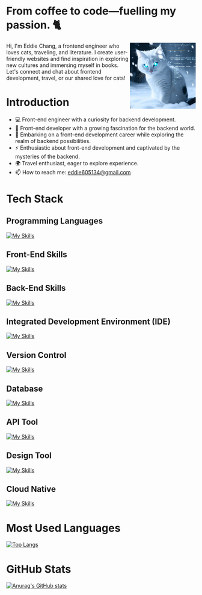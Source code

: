 # From coffee to code—fuelling my passion. 🐈

<img src="./public/codingcat.jpg" alt="Introduction Trailer" width="175" height="175" align="right">

Hi, I'm Eddie Chang, a frontend engineer who loves cats, traveling, and literature. I create user-friendly websites and find inspiration in exploring new cultures and immersing myself in books. Let's connect and chat about frontend development, travel, or our shared love for cats!
# Introduction

- 💻 Front-end engineer with a curiosity for backend development.
- 🚀 Front-end developer with a growing fascination for the backend world.
- 🌟 Embarking on a front-end development career while exploring the realm of backend possibilities.
- ⚡️ Enthusiastic about front-end development and captivated by the mysteries of the backend.
- 🌍 Travel enthusiast, eager to explore experience.
- 📫 How to reach me: eddie605134@gmail.com

# Tech Stack
## Programming Languages
[![My Skills](https://skillicons.dev/icons?i=nodejs,js,ts,&theme=light)](https://skillicons.dev)

## Front-End Skills
[![My Skills](https://skillicons.dev/icons?i=sass,bootstrap,tailwind,vue,nuxt,react,redux,vite,webpack&theme=light)](https://skillicons.dev)


## Back-End Skills
[![My Skills](https://skillicons.dev/icons?i=express,nest&theme=light)](https://skillicons.dev)

## Integrated Development Environment (IDE)
[![My Skills](https://skillicons.dev/icons?i=vscode&theme=light)](https://skillicons.dev)

## Version Control
[![My Skills](https://skillicons.dev/icons?i=git,github,gitlab&theme=light)](https://skillicons.dev)

## Database
[![My Skills](https://skillicons.dev/icons?i=mysql,mongodb&theme=light)](https://skillicons.dev)

## API Tool
[![My Skills](https://skillicons.dev/icons?i=postman&theme=light)](https://skillicons.dev)

## Design Tool
[![My Skills](https://skillicons.dev/icons?i=figma,ps,ai&theme=light)](https://skillicons.dev)

## Cloud Native
[![My Skills](https://skillicons.dev/icons?i=docker,nginx&theme=light)](https://skillicons.dev)

# Most Used Languages
[![Top Langs](https://github-readme-stats.vercel.app/api/top-langs/?username=eddie605134&langs_count=5&hide=ejs,handlebars)](https://github.com/anuraghazra/github-readme-stats)


# GitHub Stats
[![Anurag's GitHub stats](https://github-readme-stats.vercel.app/api?username=eddie605134&count_private=true&show_icons=true&theme=transparent)](https://github.com/anuraghazra/github-readme-stats)


<!--
**Hans-Tsai/Hans-Tsai** is a ✨ _special_ ✨ repository because its `README.md` (this file) appears on your GitHub profile.

Here are some ideas to get you started:

- 🔭 I’m currently study at NCCU MIS.
- 🌱 I’m currently learning Node.js & Java & Docker.
- 👯 I’m looking to collaborate on javascript
- 🤔 I’m looking for help with Node.js
- 💬 Ask me about 
- 📫 How to reach me: lgs840522@gmail.com
- 😄 Pronouns: ...
- ⚡ Fun fact: ...
-->

<!-- 
參考文章:
- [如何建立獨一無二的 GitHub Profile！與三個很酷的設計及應用](https://medium.com/starbugs/%E5%A6%82%E4%BD%95%E5%BB%BA%E7%AB%8B%E7%8D%A8%E4%B8%80%E7%84%A1%E4%BA%8C%E7%9A%84-github-profile-%E8%88%87%E4%B8%89%E5%80%8B%E5%BE%88%E9%85%B7%E7%9A%84%E8%A8%AD%E8%A8%88%E5%8F%8A%E6%87%89%E7%94%A8-ef1cbb4b42c1)
- [設定 GitHub Profile 的 Background Color --- Managing your theme settings](https://docs.github.com/en/account-and-profile/setting-up-and-managing-your-personal-account-on-github/managing-personal-account-settings/managing-your-theme-settings)
-->
